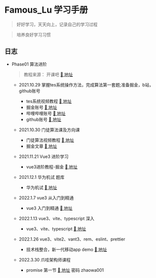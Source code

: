 # Famous_Lu 学习手册 

> 好好学习，天天向上，记录自己的学习过程

> 培养良好学习习惯
> 
## 日志

- Phase01 算法进阶

  > 教程来源：  开课吧  [🔗 地址](https://www.kaikeba.com)

  - 2021.10.29  掌握tes系统操作方法，完成算法第一套题;准备掘金，b站，github账号 
    - tes系统视频教程  [🔗 地址](https://learn.kaikeba.com/video/505186)
    - 掘金账号  [🔗 地址](https://juejin.cn/user/431453771662365)
    - 哔哩哔哩账号  [🔗 地址](https://space.bilibili.com/526960887)
    - github账号  [🔗 地址](https://github.com/luyouming) 
  
  - 2021.10.30  门徒算法课及方向课
    - 门徒算法视频教程  [🔗 地址](https://learn.kaikeba.com/catalog/214010?type=1)
    - 掘金文章  [🔗 地址](https://juejin.cn/user/431453771662365)

  - 2021.11.21 Vue3 进阶学习
    - vue3进阶教程-掘金  [🔗 地址](https://juejin.cn/post/6909247394904702984) 
    
  - 2021.12.1 华为机试 题库
    - 华为机试  [🔗 地址](https://www.nowcoder.com/ta/huawei) 

  - 2022.1.7 vue3 从入门到精通
    - vue3 入门到精通 [🔗 地址](https://learn.kaikeba.com/catalog/212381?type=9)

  - 2022.1.13 vue3、vite、typescript 深入
    - vue3、vite、typescript [🔗 地址](https://jspang.com/detailed?id=67) 
   
  - 2022.1.26 vue3、vite2、vant3、rem、eslint、prettier 
    - 技术栈整合，新一代移动app demo [🔗 地址](https://github.com/luyouming/Vue3-app)
    
  - 2022.3.30 爪哇架构师课程  
    - promise 第一节 [🔗 地址](http://live.vhall.com/913092898) 密码 zhaowa001
  
  
